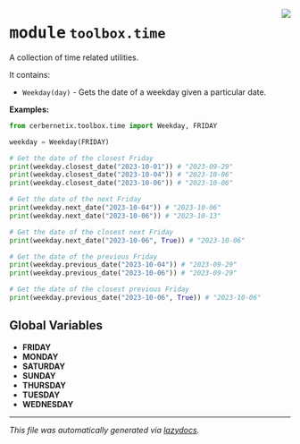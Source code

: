 <!-- markdownlint-disable -->

<a href="../src/cerbernetix/toolbox/time/__init__.py#L0"><img align="right" style="float:right;" src="https://img.shields.io/badge/-source-cccccc?style=flat-square"></a>

# <kbd>module</kbd> `toolbox.time`
A collection of time related utilities. 

It contains: 
- `Weekday(day)` - Gets the date of a weekday given a particular date. 



**Examples:**
 ```python
from cerbernetix.toolbox.time import Weekday, FRIDAY

weekday = Weekday(FRIDAY)

# Get the date of the closest Friday
print(weekday.closest_date("2023-10-01")) # "2023-09-29"
print(weekday.closest_date("2023-10-04")) # "2023-10-06"
print(weekday.closest_date("2023-10-06")) # "2023-10-06"

# Get the date of the next Friday
print(weekday.next_date("2023-10-04")) # "2023-10-06"
print(weekday.next_date("2023-10-06")) # "2023-10-13"

# Get the date of the closest next Friday
print(weekday.next_date("2023-10-06", True)) # "2023-10-06"

# Get the date of the previous Friday
print(weekday.previous_date("2023-10-04")) # "2023-09-29"
print(weekday.previous_date("2023-10-06")) # "2023-09-29"

# Get the date of the closest previous Friday
print(weekday.previous_date("2023-10-06", True)) # "2023-10-06"
``` 

**Global Variables**
---------------
- **FRIDAY**
- **MONDAY**
- **SATURDAY**
- **SUNDAY**
- **THURSDAY**
- **TUESDAY**
- **WEDNESDAY**




---

_This file was automatically generated via [lazydocs](https://github.com/ml-tooling/lazydocs)._
